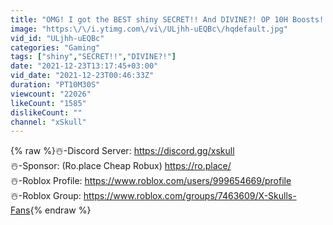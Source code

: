 ```yaml
---
title: "OMG! I got the BEST shiny SECRET!! And DIVINE?! OP 10H Boosts! [ROBLOX ANIME FIGHTERS]"
image: "https:\/\/i.ytimg.com\/vi\/ULjhh-uEQBc\/hqdefault.jpg"
vid_id: "ULjhh-uEQBc"
categories: "Gaming"
tags: ["shiny","SECRET!!","DIVINE?!"]
date: "2021-12-23T13:17:45+03:00"
vid_date: "2021-12-23T00:46:33Z"
duration: "PT10M30S"
viewcount: "22026"
likeCount: "1585"
dislikeCount: ""
channel: "xSkull"
---
```

{% raw %}☃️-Discord Server: <a rel="nofollow" target="blank" href="https://discord.gg/xskull">https://discord.gg/xskull</a><br />☃️-Sponsor: (Ro.place Cheap Robux) <a rel="nofollow" target="blank" href="https://ro.place/">https://ro.place/</a><br />☃️-Roblox Profile: <a rel="nofollow" target="blank" href="https://www.roblox.com/users/999654669/profile">https://www.roblox.com/users/999654669/profile</a><br />☃️-Roblox Group: <a rel="nofollow" target="blank" href="https://www.roblox.com/groups/7463609/X-Skulls-Fans">https://www.roblox.com/groups/7463609/X-Skulls-Fans</a>{% endraw %}

